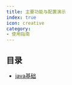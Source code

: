 ```yaml
---
title: 主要功能与配置演示
index: true
icon: creative
category:
- 使用指南
---
```


## 目录

- [java基础](docs/java/Java学习路线.md)
